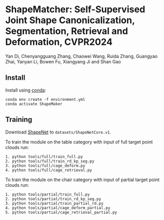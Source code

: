# ShapeMatcher: Self-Supervised Joint Shape Canonicalization, Segmentation, Retrieval and Deformation, CVPR2024
Yan Di, Chenyangguang Zhang, Chaowei Wang, Ruida Zhang, Guangyao Zhai, Yanyan Li, Bowen Fu, Xiangyang Ji and Shan Gao

## Install

Install using [conda](https://docs.conda.io/en/latest/):
```
conda env create -f environment.yml 
conda activate ShapeMaker
```

## Training
Download [ShapeNet](https://shapenet.org/download/shapenetcore) to `datasets/ShapeNetCore.v1`.

To train the module on the table category with input of full target point clouds run:
```
1. python tools/full/train_full.py
2. python tools/full/train_rd_kp_seg.py
3. python tools/full/cage_deform.py
4. python tools/full/cage_retrieval.py
```

To train the module on the chair category with input of partial target point clouds run:
```
1. python tools/partial/train_full.py
2. python tools/partial/train_rd_kp_seg.py
3. python tools/partial/train_partial_rd.py
4. python tools/partial/cage_deform_partial.py
5. python tools/partial/cage_retrieval_partial.py
```


